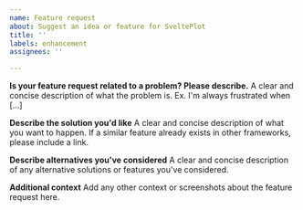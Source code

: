 ```yaml
---
name: Feature request
about: Suggest an idea or feature for SveltePlot
title: ''
labels: enhancement
assignees: ''

---
```


**Is your feature request related to a problem? Please describe.**
A clear and concise description of what the problem is. Ex. I'm always frustrated when [...]

**Describe the solution you'd like**
A clear and concise description of what you want to happen. If a similar feature already exists in other frameworks, please include a link.

**Describe alternatives you've considered**
A clear and concise description of any alternative solutions or features you've considered.

**Additional context**
Add any other context or screenshots about the feature request here.
